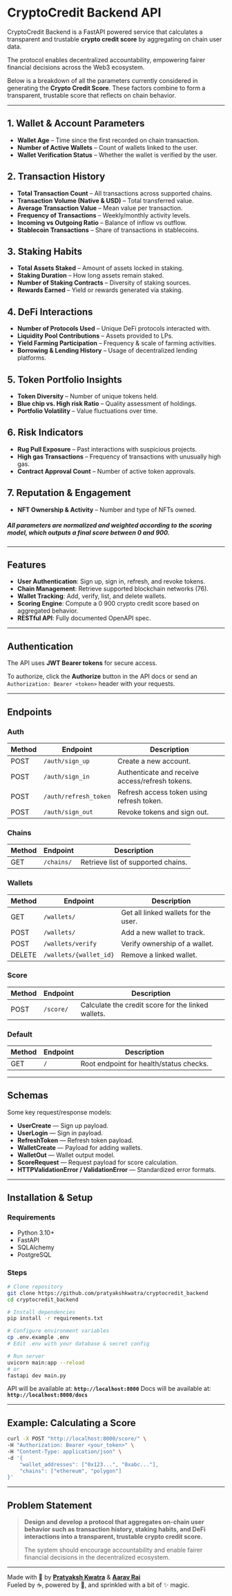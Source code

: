 # CryptoCredit Backend API

CryptoCredit Backend is a FastAPI powered service that calculates a transparent and trustable **crypto credit score** by aggregating on chain user data.

The protocol enables decentralized accountability, empowering fairer financial decisions across the Web3 ecosystem.

Below is a breakdown of all the parameters currently considered in generating the **Crypto Credit Score**. These factors combine to form a transparent, trustable score that reflects on chain behavior.

---

## **1. Wallet & Account Parameters**

* **Wallet Age** – Time since the first recorded on chain transaction.
* **Number of Active Wallets** – Count of wallets linked to the user.
* **Wallet Verification Status** – Whether the wallet is verified by the user.

## **2. Transaction History**

* **Total Transaction Count** – All transactions across supported chains.
* **Transaction Volume (Native & USD)** – Total transferred value.
* **Average Transaction Value** – Mean value per transaction.
* **Frequency of Transactions** – Weekly/monthly activity levels.
* **Incoming vs Outgoing Ratio** – Balance of inflow vs outflow.
* **Stablecoin Transactions** – Share of transactions in stablecoins.

## **3. Staking Habits**

* **Total Assets Staked** – Amount of assets locked in staking.
* **Staking Duration** – How long assets remain staked.
* **Number of Staking Contracts** – Diversity of staking sources.
* **Rewards Earned** – Yield or rewards generated via staking.

## **4. DeFi Interactions**

* **Number of Protocols Used** – Unique DeFi protocols interacted with.
* **Liquidity Pool Contributions** – Assets provided to LPs.
* **Yield Farming Participation** – Frequency & scale of farming activities.
* **Borrowing & Lending History** – Usage of decentralized lending platforms.

## **5. Token Portfolio Insights**

* **Token Diversity** – Number of unique tokens held.
* **Blue chip vs. High risk Ratio** – Quality assessment of holdings.
* **Portfolio Volatility** – Value fluctuations over time.

## **6. Risk Indicators**

* **Rug Pull Exposure** – Past interactions with suspicious projects.
* **High gas Transactions** – Frequency of transactions with unusually high gas.
* **Contract Approval Count** – Number of active token approvals.

## **7. Reputation & Engagement**

* **NFT Ownership & Activity** – Number and type of NFTs owned.

##### All parameters are normalized and weighted according to the scoring model, which outputs a final score between 0 and 900.

---

## Features

* **User Authentication**: Sign up, sign in, refresh, and revoke tokens.
* **Chain Management**: Retrieve supported blockchain networks (76).
* **Wallet Tracking**: Add, verify, list, and delete wallets.
* **Scoring Engine**: Compute a 0 900 crypto credit score based on aggregated behavior.
* **RESTful API**: Fully documented OpenAPI spec.

---

## Authentication

The API uses **JWT Bearer tokens** for secure access.

To authorize, click the **Authorize** button in the API docs or send an `Authorization: Bearer <token>` header with your requests.

---

## Endpoints

### Auth

| Method | Endpoint              | Description                                     |
| ------ | --------------------- | ----------------------------------------------- |
| POST   | `/auth/sign_up`       | Create a new account.                           |
| POST   | `/auth/sign_in`       | Authenticate and receive access/refresh tokens. |
| POST   | `/auth/refresh_token` | Refresh access token using refresh token.       |
| POST   | `/auth/sign_out`      | Revoke tokens and sign out.                     |

### Chains

| Method | Endpoint   | Description                        |
| ------ | ---------- | ---------------------------------- |
| GET    | `/chains/` | Retrieve list of supported chains. |

### Wallets

| Method | Endpoint               | Description                          |
| ------ | ---------------------- | ------------------------------------ |
| GET    | `/wallets/`            | Get all linked wallets for the user. |
| POST   | `/wallets/`            | Add a new wallet to track.           |
| POST   | `/wallets/verify`      | Verify ownership of a wallet.        |
| DELETE | `/wallets/{wallet_id}` | Remove a linked wallet.              |

### Score

| Method | Endpoint  | Description                                        |
| ------ | --------- | -------------------------------------------------- |
| POST   | `/score/` | Calculate the credit score for the linked wallets. |

### Default

| Method | Endpoint | Description                             |
| ------ | -------- | --------------------------------------- |
| GET    | `/`      | Root endpoint for health/status checks. |

---

## Schemas

Some key request/response models:

* **UserCreate** — Sign up payload.
* **UserLogin** — Sign in payload.
* **RefreshToken** — Refresh token payload.
* **WalletCreate** — Payload for adding wallets.
* **WalletOut** — Wallet output model.
* **ScoreRequest** — Request payload for score calculation.
* **HTTPValidationError / ValidationError** — Standardized error formats.

---

## Installation & Setup

### Requirements

* Python 3.10+
* FastAPI
* SQLAlchemy
* PostgreSQL

### Steps

```bash
# Clone repository
git clone https://github.com/pratyakshkwatra/cryptocredit_backend
cd cryptocredit_backend

# Install dependencies
pip install -r requirements.txt

# Configure environment variables
cp .env.example .env
# Edit .env with your database & secret config

# Run server
uvicorn main:app --reload 
# or
fastapi dev main.py
```

API will be available at: **`http://localhost:8000`**
Docs will be available at: **`http://localhost:8000/docs`**

---

## Example: Calculating a Score

```bash
curl -X POST "http://localhost:8000/score/" \
-H "Authorization: Bearer <your_token>" \
-H "Content-Type: application/json" \
-d '{
    "wallet_addresses": ["0x123...", "0xabc..."],
    "chains": ["ethereum", "polygon"]
}'
```

---

## Problem Statement

> **Design and develop a protocol that aggregates on-chain user behavior such as transaction history, staking habits, and DeFi interactions into a transparent, trustable crypto credit score.**
>
> The system should encourage accountability and enable fairer financial decisions in the decentralized ecosystem.

---
Made with 💜 by  [**Pratyaksh Kwatra**](https://github.com/pratyakshkwatra) & [**Aarav Rai**](https://github.com/Aarav-Rai)  
Fueled by ☕, powered by 🚀, and sprinkled with a bit of ✨ magic.
